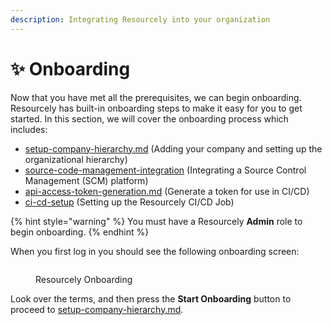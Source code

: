 ```yaml
---
description: Integrating Resourcely into your organization
---
```


# ✨ Onboarding

Now that you have met all the prerequisites, we can begin onboarding.  Resourcely has built-in onboarding steps to make it easy for you to get started. In this section, we will cover the onboarding process which includes:

* [setup-company-hierarchy.md](setup-company-hierarchy.md "mention") (Adding your company and setting up the organizational hierarchy)
* [source-code-management-integration](source-code-management-integration/ "mention") (Integrating a Source Control Management (SCM) platform)
* [api-access-token-generation.md](api-access-token-generation.md "mention") (Generate a token for use in CI/CD)
* [ci-cd-setup](ci-cd-setup/ "mention") (Setting up the Resourcely CI/CD Job)

{% hint style="warning" %}
You must have a Resourcely **Admin** role to begin onboarding.
{% endhint %}

When you first log in you should see the following onboarding screen:

<figure><img src="../../.gitbook/assets/Screenshot 2023-12-20 at 7.26.06 PM.png" alt=""><figcaption><p>Resourcely Onboarding</p></figcaption></figure>

Look over the terms, and then press the **Start Onboarding** button to proceed to [setup-company-hierarchy.md](setup-company-hierarchy.md "mention").&#x20;
